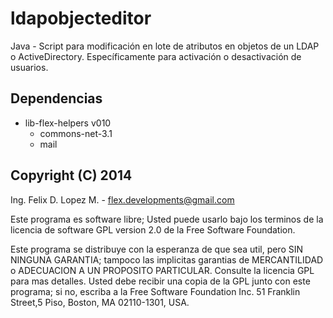 # ldapobjecteditor
Java - Script para modificación en lote de atributos en objetos de un LDAP o ActiveDirectory. Específicamente para activación o desactivación de usuarios.

## Dependencias
 * lib-flex-helpers v010
   * commons-net-3.1
   * mail

## Copyright (C) 2014
Ing. Felix D. Lopez M. - flex.developments@gmail.com

Este programa es software libre; Usted puede usarlo bajo los terminos de la licencia de software GPL version 2.0 de la Free Software Foundation.

Este programa se distribuye con la esperanza de que sea util, pero SIN NINGUNA GARANTIA; tampoco las implicitas garantias de MERCANTILIDAD o ADECUACION A UN PROPOSITO PARTICULAR. Consulte la licencia GPL para mas detalles. Usted debe recibir una copia de la GPL junto con este programa; si no, escriba a la Free Software Foundation Inc. 51 Franklin Street,5 Piso, Boston, MA 02110-1301, USA.